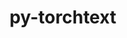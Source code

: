 ---
title: "py-torchtext"
layout: cache
categories: [package, develop]
meta: {"compilers": ["gcc@=13.2.0"], "num_specs": 18, "num_specs_by_stack": {"ml-linux-aarch64-cpu": 9, "ml-linux-x86_64-cpu": 9, "root": 18}, "oss": ["ubuntu24.04"], "platforms": ["linux"], "stacks": ["ml-linux-aarch64-cpu", "ml-linux-x86_64-cpu", "root"], "targets": ["aarch64", "x86_64_v3"], "versions": ["0.18.0"]}
spec_details: [{"compiler": "gcc@=13.2.0", "hash": "cmpyixoygecirvh3tslubmrn6eiifqwv", "os": "ubuntu24.04", "platform": "linux", "size": "-", "stacks": ["ml-linux-x86_64-cpu", "root"], "target": "x86_64_v3", "variants": ["build_system=python_pip"], "versions": ["0.18.0"]}, {"compiler": "gcc@=13.2.0", "hash": "eeynqez2p6yx437hae6a6yf6vawggb54", "os": "ubuntu24.04", "platform": "linux", "size": "-", "stacks": ["ml-linux-aarch64-cpu", "root"], "target": "aarch64", "variants": ["build_system=python_pip"], "versions": ["0.18.0"]}, {"compiler": "gcc@=13.2.0", "hash": "eucxhidtle7rbroaiah2mmcycnssgtfw", "os": "ubuntu24.04", "platform": "linux", "size": "-", "stacks": ["ml-linux-aarch64-cpu", "root"], "target": "aarch64", "variants": ["build_system=python_pip"], "versions": ["0.18.0"]}, {"compiler": "gcc@=13.2.0", "hash": "fracddh4xudsibtxoqcjdsez6hs4xqgu", "os": "ubuntu24.04", "platform": "linux", "size": "-", "stacks": ["ml-linux-x86_64-cpu", "root"], "target": "x86_64_v3", "variants": ["build_system=python_pip"], "versions": ["0.18.0"]}, {"compiler": "gcc@=13.2.0", "hash": "gg52gyvyg3gqekvl6ftctik3obumpjnz", "os": "ubuntu24.04", "platform": "linux", "size": "-", "stacks": ["ml-linux-x86_64-cpu", "root"], "target": "x86_64_v3", "variants": ["build_system=python_pip"], "versions": ["0.18.0"]}, {"compiler": "gcc@=13.2.0", "hash": "jbgonwlj6jm7dccbyseggdf7goi3li7l", "os": "ubuntu24.04", "platform": "linux", "size": "-", "stacks": ["ml-linux-aarch64-cpu", "root"], "target": "aarch64", "variants": ["build_system=python_pip"], "versions": ["0.18.0"]}, {"compiler": "gcc@=13.2.0", "hash": "jx4g2ywnbrb7x5bytv26aj2tuzb5vxrj", "os": "ubuntu24.04", "platform": "linux", "size": "-", "stacks": ["ml-linux-aarch64-cpu", "root"], "target": "aarch64", "variants": ["build_system=python_pip"], "versions": ["0.18.0"]}, {"compiler": "gcc@=13.2.0", "hash": "llruanhjbazg6otria2gpsiizctbouxb", "os": "ubuntu24.04", "platform": "linux", "size": "-", "stacks": ["ml-linux-x86_64-cpu", "root"], "target": "x86_64_v3", "variants": ["build_system=python_pip"], "versions": ["0.18.0"]}, {"compiler": "gcc@=13.2.0", "hash": "n5pmthetipf7vpvkdc3zgs4ogrcermcf", "os": "ubuntu24.04", "platform": "linux", "size": "-", "stacks": ["ml-linux-aarch64-cpu", "root"], "target": "aarch64", "variants": ["build_system=python_pip"], "versions": ["0.18.0"]}, {"compiler": "gcc@=13.2.0", "hash": "ochkj346gq2e43nxyi27tobedyn6lbbc", "os": "ubuntu24.04", "platform": "linux", "size": "-", "stacks": ["ml-linux-aarch64-cpu", "root"], "target": "aarch64", "variants": ["build_system=python_pip"], "versions": ["0.18.0"]}, {"compiler": "gcc@=13.2.0", "hash": "pbbrucmayrr6bwnlecw5gdnhtw2xp2m2", "os": "ubuntu24.04", "platform": "linux", "size": "-", "stacks": ["ml-linux-x86_64-cpu", "root"], "target": "x86_64_v3", "variants": ["build_system=python_pip"], "versions": ["0.18.0"]}, {"compiler": "gcc@=13.2.0", "hash": "qefwbq4hdmbvf2nfivct3iy5ory4gjyn", "os": "ubuntu24.04", "platform": "linux", "size": "-", "stacks": ["ml-linux-x86_64-cpu", "root"], "target": "x86_64_v3", "variants": ["build_system=python_pip"], "versions": ["0.18.0"]}, {"compiler": "gcc@=13.2.0", "hash": "tfvkg6gkdrdtarguthich42d2nrjy2d2", "os": "ubuntu24.04", "platform": "linux", "size": "-", "stacks": ["ml-linux-aarch64-cpu", "root"], "target": "aarch64", "variants": ["build_system=python_pip"], "versions": ["0.18.0"]}, {"compiler": "gcc@=13.2.0", "hash": "tjlwexerzyycar3lflivn2as3gmkvodt", "os": "ubuntu24.04", "platform": "linux", "size": "-", "stacks": ["ml-linux-x86_64-cpu", "root"], "target": "x86_64_v3", "variants": ["build_system=python_pip"], "versions": ["0.18.0"]}, {"compiler": "gcc@=13.2.0", "hash": "umfy7rmxbtx33uei2eohbwxigm3g4e47", "os": "ubuntu24.04", "platform": "linux", "size": "-", "stacks": ["ml-linux-aarch64-cpu", "root"], "target": "aarch64", "variants": ["build_system=python_pip"], "versions": ["0.18.0"]}, {"compiler": "gcc@=13.2.0", "hash": "uu4z5rxt7u24zdvhc4bzpdvqrovzbayq", "os": "ubuntu24.04", "platform": "linux", "size": "-", "stacks": ["ml-linux-x86_64-cpu", "root"], "target": "x86_64_v3", "variants": ["build_system=python_pip"], "versions": ["0.18.0"]}, {"compiler": "gcc@=13.2.0", "hash": "uzlfhwrsejgmgauciflphisklirmik5h", "os": "ubuntu24.04", "platform": "linux", "size": "-", "stacks": ["ml-linux-x86_64-cpu", "root"], "target": "x86_64_v3", "variants": ["build_system=python_pip"], "versions": ["0.18.0"]}, {"compiler": "gcc@=13.2.0", "hash": "zwfbfmgq4bcw3fafjix4xha4u4zyprnw", "os": "ubuntu24.04", "platform": "linux", "size": "-", "stacks": ["ml-linux-aarch64-cpu", "root"], "target": "aarch64", "variants": ["build_system=python_pip"], "versions": ["0.18.0"]}]
---